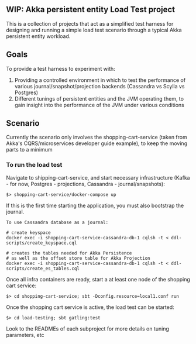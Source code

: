 ## WIP: Akka persistent entity Load Test project

This is a collection of projects that act as a simplified test harness for designing and running a simple load
test scenario through a typical Akka persistent entity workload.

## Goals

To provide a test harness to experiment with:

1.  Providing a controlled environment in which to test the performance of various journal/snapshot/projection backends (Cassandra vs Scylla vs Postgres)
2.  Different tunings of persistent entities and the JVM operating them, to gain insight into the performance of the JVM under various conditions

## Scenario

Currently the scenario only involves the shopping-cart-service (taken from Akka's CQRS/microservices developer guide example), to keep the moving parts to a minimum

### To run the load test

Navigate to shipping-cart-service, and start necessary infrastructure (Kafka - for now, Postgres - projections, Cassandra - journal/snapshots):

```
$> shopping-cart-service/docker-compose up
```

If this is the first time starting the application, you must also bootstrap the journal.

```
To use Cassandra database as a journal:

# create keyspace
docker exec -i shopping-cart-service-cassandra-db-1 cqlsh -t < ddl-scripts/create_keyspace.cql

# creates the tables needed for Akka Persistence
# as well as the offset store table for Akka Projection
docker exec -i shopping-cart-service-cassandra-db-1 cqlsh -t < ddl-scripts/create_es_tables.cql
```



Once all infra containers are ready, start a at least one node of the shopping cart service:

```
$> cd shopping-cart-service; sbt -Dconfig.resource=local1.conf run
```

Once the shopping cart service is active, the load test can be started:

```
$> cd load-testing; sbt gatling:test
```

Look to the READMEs of each subproject for more details on tuning parameters, etc
